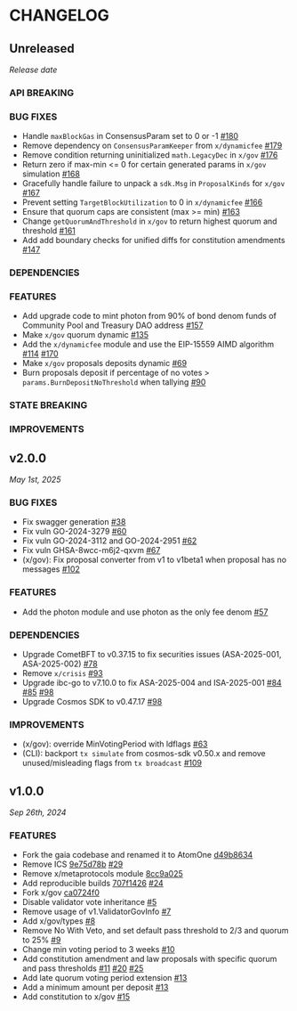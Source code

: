 # CHANGELOG

## Unreleased

*Release date*

### API BREAKING

### BUG FIXES

- Handle `maxBlockGas` in ConsensusParam set to 0 or -1 [#180](https://github.com/atomone-hub/atomone/pull/180)
- Remove dependency on `ConsensusParamKeeper` from `x/dynamicfee` [#179](https://github.com/atomone-hub/atomone/pull/179)
- Remove condition returning uninitialized `math.LegacyDec` in `x/gov` [#176](https://github.com/atomone-hub/atomone/pull/176)
- Return zero if max-min <= 0 for certain generated params in `x/gov` simulation [#168](https://github.com/atomone-hub/atomone/pull/168)
- Gracefully handle failure to unpack a `sdk.Msg` in `ProposalKinds` for `x/gov` [#167](https://github.com/atomone-hub/atomone/pull/167)
- Prevent setting `TargetBlockUtilization` to 0 in `x/dynamicfee` [#166](https://github.com/atomone-hub/atomone/pull/166)
- Ensure that quorum caps are consistent (max >= min) [#163](https://github.com/atomone-hub/atomone/pull/163)
- Change `getQuorumAndThreshold` in `x/gov` to return highest quorum and threshold [#161](https://github.com/atomone-hub/atomone/pull/161)
- Add add boundary checks for unified diffs for constitution amendments [#147](https://github.com/atomone-hub/atomone/pull/147)

### DEPENDENCIES

### FEATURES

- Add upgrade code to mint photon from 90% of bond denom funds of Community Pool and Treasury DAO address [#157](https://github.com/atomone-hub/atomone/pull/157)
- Make `x/gov` quorum dynamic [#135](https://github.com/atomone-hub/atomone/pull/135)
- Add the `x/dynamicfee` module and use the EIP-15559 AIMD algorithm [#114](https://github.com/atomone-hub/atomone/pull/114) [#170](https://github.com/atomone-hub/atomone/pull/170)
- Make `x/gov` proposals deposits dynamic [#69](https://github.com/atomone-hub/atomone/pull/69)
- Burn proposals deposit if percentage of no votes > `params.BurnDepositNoThreshold` when tallying [#90](https://github.com/atomone-hub/atomone/pull/90)

### STATE BREAKING

### IMPROVEMENTS

## v2.0.0

*May 1st, 2025*

### BUG FIXES

- Fix swagger generation [#38](https://github.com/atomone-hub/atomone/pull/38)
- Fix vuln GO-2024-3279 [#60](https://github.com/atomone-hub/atomone/pull/60)
- Fix vuln GO-2024-3112 and GO-2024-2951 [#62](https://github.com/atomone-hub/atomone/pull/62)
- Fix vuln GHSA-8wcc-m6j2-qxvm [#67](https://github.com/atomone-hub/atomone/pull/67)
- (x/gov): Fix proposal converter from v1 to v1beta1 when proposal has no
  messages [#102](https://github.com/atomone-hub/atomone/pull/102)

### FEATURES

- Add the photon module and use photon as the only fee denom [#57](https://github.com/atomone-hub/atomone/pull/57)

### DEPENDENCIES

- Upgrade CometBFT to v0.37.15 to fix securities issues (ASA-2025-001, ASA-2025-002) [#78](https://github.com/atomone-hub/atomone/pull/78)
- Remove `x/crisis` [#93](https://github.com/atomone-hub/atomone/pull/93)
- Upgrade ibc-go to v7.10.0 to fix ASA-2025-004 and ISA-2025-001 [#84](https://github.com/atomone-hub/atomone/pull/84) [#85](https://github.com/atomone-hub/atomone/pull/85) [#98](https://github.com/atomone-hub/atomone/pull/98)
- Upgrade Cosmos SDK to v0.47.17 [#98](https://github.com/atomone-hub/atomone/pull/98)
  
### IMPROVEMENTS

- (x/gov): override MinVotingPeriod with ldflags [#63](https://github.com/atomone-hub/atomone/pull/63)
- (CLI): backport `tx simulate` from cosmos-sdk v0.50.x and remove unused/misleading flags from `tx broadcast` [#109](https://github.com/atomone-hub/atomone/pull/109)

## v1.0.0

*Sep 26th, 2024*

### FEATURES

- Fork the gaia codebase and renamed it to AtomOne [d49b8634](https://github.com/atomone-hub/atomone/commit/d49b86344c3ee42f5182278601c6ce2bd1eff48e)
- Remove ICS [9e75d78b](https://github.com/atomone-hub/atomone/commit/9e75d78bd6adc490acee869ac98217a1623a9c6d) [#29](https://github.com/atomone-hub/atomone/pull/29)
- Remove x/metaprotocols module [8cc9a025](https://github.com/atomone-hub/atomone/commit/8cc9a02587c96f819d346673e40b4b683f3c0f5b)
- Add reproducible builds [707f1426](https://github.com/atomone-hub/atomone/commit/707f142613794e1fc8dc6371390d003f9245a457) [#24](https://github.com/atomone-hub/atomone/pull/24)
- Fork x/gov [ca0724f0](https://github.com/atomone-hub/atomone/commit/ca0724f036f077ffd3b2efc2a43db2ed98ad885e)
- Disable validator vote inheritance [#5](https://github.com/atomone-hub/atomone/pull/5)
- Remove usage of v1.ValidatorGovInfo [#7](https://github.com/atomone-hub/atomone/pull/7)
- Add x/gov/types [#8](https://github.com/atomone-hub/atomone/pull/8)
- Remove No With Veto, and set default pass threshold to 2/3 and quorum to 25% [#9](https://github.com/atomone-hub/atomone/pull/9)
- Change min voting period to 3 weeks [#10](https://github.com/atomone-hub/atomone/pull/10)
- Add constitution amendment and law proposals with specific quorum and pass thresholds [#11](https://github.com/atomone-hub/atomone/pull/11) [#20](https://github.com/atomone-hub/atomone/pull/20) [#25](https://github.com/atomone-hub/atomone/pull/25)
- Add late quorum voting period extension [#13](https://github.com/atomone-hub/atomone/pull/12)
- Add a minimum amount per deposit [#13](https://github.com/atomone-hub/atomone/pull/13)
- Add constitution to x/gov [#15](https://github.com/atomone-hub/atomone/pull/15)

